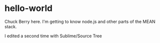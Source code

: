 hello-world
===========

Chuck Berry here.  I'm getting to know node.js and other parts of the MEAN stack. 

I edited a second time with Sublime/Source Tree
